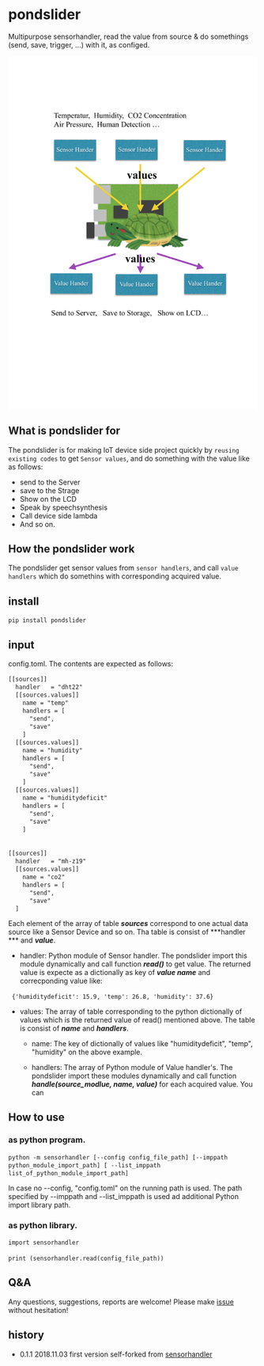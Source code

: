 # pondslider
Multipurpose sensorhandler, read the value from source & do somethings (send, save, trigger, ...) with it, as configed.

<!--img src="pics/ss.2018-11-03.13.56.11.png"-->
<img src="pics/pondslider.pdf">

## What is pondslider for
The pondslider is for making IoT device side project quickly by ```reusing existing codes``` to get ```Sensor values```,
and do something with the value like as follows:

- send to the Server
- save to the Strage
- Show on the LCD
- Speak by speechsynthesis
- Call device side lambda
- And so on.

## How the pondslider work
The pondslider get sensor values from ```sensor handlers```, and call ```value handlers``` which do somethins with corresponding acquired value.

## install

```bash:
pip install pondslider
```

## input
config.toml. The contents are expected as follows:

```
[[sources]]
  handler   = "dht22"
  [[sources.values]]
    name = "temp"
    handlers = [
      "send",
      "save"
    ]
  [[sources.values]]
    name = "humidity"
    handlers = [
      "send",
      "save"
    ]
  [[sources.values]]
    name = "humiditydeficit"
    handlers = [
      "send",
      "save"
    ]


[[sources]]
  handler   = "mh-z19"
  [[sources.values]]
    name = "co2"
    handlers = [
      "send",
      "save"
  ]
```

Each element of the array of table ***sources*** correspond to one actual data source like a Sensor Device and so on. Tha table is consist of ***handler *** and ***value***.

- handler: Python module of Sensor handler. The pondslider import this module dynamically and call function ***read()*** to get value. The returned value is expecte as a dictionally as key of ***value name*** and correcponding value like:

``` {'humiditydeficit': 15.9, 'temp': 26.8, 'humidity': 37.6}```

- values: The array of table corresponding to the python dictionally of values which is the returned value of read() mentioned above. The table is consist of ***name*** and ***handlers***. 
  - name: The key of dictionally of values like "humiditydeficit", "temp", "humidity" on the above example.

  - handlers: The array of Python module of Value handler's. The pondslider import these modules dynamically and call function ***handle(source_modlue, name, value)*** for each acquired value. You can 

## How to use 
### as python program.

```bash:
python -m sensorhandler [--config config_file_path] [--imppath python_module_import_path] [ --list_imppath list_of_python_module_import_path]
```
In case no --config, "config.toml" on the running path is used.
The path specified by --imppath and --list_imppath is used ad additional Python import library path.

### as python library.

```python:
import sensorhandler

print (sensorhandler.read(config_file_path))
```
## Q&A
Any questions, suggestions, reports are welcome! Please make [issue](https://github.com/UedaTakeyuki/sensorhandler/issues) without hesitation! 

## history
- 0.1.1  2018.11.03  first version self-forked from [sensorhandler](https://github.com/UedaTakeyuki/sensorhandler)
